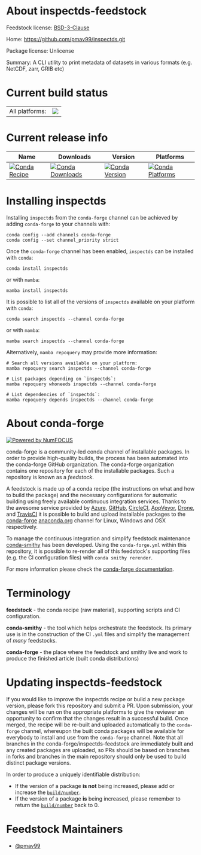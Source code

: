 About inspectds-feedstock
=========================

Feedstock license: [BSD-3-Clause](https://github.com/conda-forge/inspectds-feedstock/blob/main/LICENSE.txt)

Home: https://github.com/pmav99/inspectds.git

Package license: Unlicense

Summary: A CLI utility to print metadata of datasets in various formats (e.g. NetCDF, zarr, GRIB etc)

Current build status
====================


<table><tr><td>All platforms:</td>
    <td>
      <a href="https://dev.azure.com/conda-forge/feedstock-builds/_build/latest?definitionId=20670&branchName=main">
        <img src="https://dev.azure.com/conda-forge/feedstock-builds/_apis/build/status/inspectds-feedstock?branchName=main">
      </a>
    </td>
  </tr>
</table>

Current release info
====================

| Name | Downloads | Version | Platforms |
| --- | --- | --- | --- |
| [![Conda Recipe](https://img.shields.io/badge/recipe-inspectds-green.svg)](https://anaconda.org/conda-forge/inspectds) | [![Conda Downloads](https://img.shields.io/conda/dn/conda-forge/inspectds.svg)](https://anaconda.org/conda-forge/inspectds) | [![Conda Version](https://img.shields.io/conda/vn/conda-forge/inspectds.svg)](https://anaconda.org/conda-forge/inspectds) | [![Conda Platforms](https://img.shields.io/conda/pn/conda-forge/inspectds.svg)](https://anaconda.org/conda-forge/inspectds) |

Installing inspectds
====================

Installing `inspectds` from the `conda-forge` channel can be achieved by adding `conda-forge` to your channels with:

```
conda config --add channels conda-forge
conda config --set channel_priority strict
```

Once the `conda-forge` channel has been enabled, `inspectds` can be installed with `conda`:

```
conda install inspectds
```

or with `mamba`:

```
mamba install inspectds
```

It is possible to list all of the versions of `inspectds` available on your platform with `conda`:

```
conda search inspectds --channel conda-forge
```

or with `mamba`:

```
mamba search inspectds --channel conda-forge
```

Alternatively, `mamba repoquery` may provide more information:

```
# Search all versions available on your platform:
mamba repoquery search inspectds --channel conda-forge

# List packages depending on `inspectds`:
mamba repoquery whoneeds inspectds --channel conda-forge

# List dependencies of `inspectds`:
mamba repoquery depends inspectds --channel conda-forge
```


About conda-forge
=================

[![Powered by
NumFOCUS](https://img.shields.io/badge/powered%20by-NumFOCUS-orange.svg?style=flat&colorA=E1523D&colorB=007D8A)](https://numfocus.org)

conda-forge is a community-led conda channel of installable packages.
In order to provide high-quality builds, the process has been automated into the
conda-forge GitHub organization. The conda-forge organization contains one repository
for each of the installable packages. Such a repository is known as a *feedstock*.

A feedstock is made up of a conda recipe (the instructions on what and how to build
the package) and the necessary configurations for automatic building using freely
available continuous integration services. Thanks to the awesome service provided by
[Azure](https://azure.microsoft.com/en-us/services/devops/), [GitHub](https://github.com/),
[CircleCI](https://circleci.com/), [AppVeyor](https://www.appveyor.com/),
[Drone](https://cloud.drone.io/welcome), and [TravisCI](https://travis-ci.com/)
it is possible to build and upload installable packages to the
[conda-forge](https://anaconda.org/conda-forge) [anaconda.org](https://anaconda.org/)
channel for Linux, Windows and OSX respectively.

To manage the continuous integration and simplify feedstock maintenance
[conda-smithy](https://github.com/conda-forge/conda-smithy) has been developed.
Using the ``conda-forge.yml`` within this repository, it is possible to re-render all of
this feedstock's supporting files (e.g. the CI configuration files) with ``conda smithy rerender``.

For more information please check the [conda-forge documentation](https://conda-forge.org/docs/).

Terminology
===========

**feedstock** - the conda recipe (raw material), supporting scripts and CI configuration.

**conda-smithy** - the tool which helps orchestrate the feedstock.
                   Its primary use is in the construction of the CI ``.yml`` files
                   and simplify the management of *many* feedstocks.

**conda-forge** - the place where the feedstock and smithy live and work to
                  produce the finished article (built conda distributions)


Updating inspectds-feedstock
============================

If you would like to improve the inspectds recipe or build a new
package version, please fork this repository and submit a PR. Upon submission,
your changes will be run on the appropriate platforms to give the reviewer an
opportunity to confirm that the changes result in a successful build. Once
merged, the recipe will be re-built and uploaded automatically to the
`conda-forge` channel, whereupon the built conda packages will be available for
everybody to install and use from the `conda-forge` channel.
Note that all branches in the conda-forge/inspectds-feedstock are
immediately built and any created packages are uploaded, so PRs should be based
on branches in forks and branches in the main repository should only be used to
build distinct package versions.

In order to produce a uniquely identifiable distribution:
 * If the version of a package **is not** being increased, please add or increase
   the [``build/number``](https://docs.conda.io/projects/conda-build/en/latest/resources/define-metadata.html#build-number-and-string).
 * If the version of a package **is** being increased, please remember to return
   the [``build/number``](https://docs.conda.io/projects/conda-build/en/latest/resources/define-metadata.html#build-number-and-string)
   back to 0.

Feedstock Maintainers
=====================

* [@pmav99](https://github.com/pmav99/)

